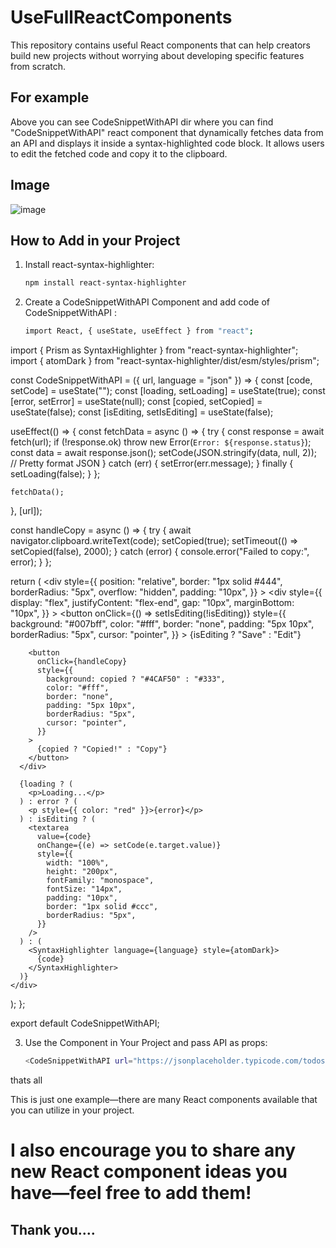 # UseFullReactComponents
This repository contains useful React components that can help creators build new projects without worrying about developing specific features from scratch.

## For example 

Above you can see CodeSnippetWithAPI dir where you can find "CodeSnippetWithAPI" react component that dynamically fetches data from an API and displays it inside a syntax-highlighted code block. It allows users to edit the fetched code and copy it to the clipboard. 

## Image
![image](https://github.com/user-attachments/assets/9fff3a6f-bd8b-4c38-b8d2-0b8f981b4ab5)

## How to Add in your Project 

1. Install react-syntax-highlighter:
   ```sh
   npm install react-syntax-highlighter
2. Create a CodeSnippetWithAPI Component and add code of CodeSnippetWithAPI :
    ```sh
   import React, { useState, useEffect } from "react";
import { Prism as SyntaxHighlighter } from "react-syntax-highlighter";
import { atomDark } from "react-syntax-highlighter/dist/esm/styles/prism";

const CodeSnippetWithAPI = ({ url, language = "json" }) => {
  const [code, setCode] = useState("");
  const [loading, setLoading] = useState(true);
  const [error, setError] = useState(null);
  const [copied, setCopied] = useState(false);
  const [isEditing, setIsEditing] = useState(false);

  useEffect(() => {
    const fetchData = async () => {
      try {
        const response = await fetch(url);
        if (!response.ok) throw new Error(`Error: ${response.status}`);
        const data = await response.json();
        setCode(JSON.stringify(data, null, 2)); // Pretty format JSON
      } catch (err) {
        setError(err.message);
      } finally {
        setLoading(false);
      }
    };

    fetchData();
  }, [url]);

  const handleCopy = async () => {
    try {
      await navigator.clipboard.writeText(code);
      setCopied(true);
      setTimeout(() => setCopied(false), 2000);
    } catch (error) {
      console.error("Failed to copy:", error);
    }
  };

  return (
    <div
      style={{
        position: "relative",
        border: "1px solid #444",
        borderRadius: "5px",
        overflow: "hidden",
        padding: "10px",
      }}
    >
      <div
        style={{
          display: "flex",
          justifyContent: "flex-end",
          gap: "10px",
          marginBottom: "10px",
        }}
      >
        <button
          onClick={() => setIsEditing(!isEditing)}
          style={{
            background: "#007bff",
            color: "#fff",
            border: "none",
            padding: "5px 10px",
            borderRadius: "5px",
            cursor: "pointer",
          }}
        >
          {isEditing ? "Save" : "Edit"}
        </button>

        <button
          onClick={handleCopy}
          style={{
            background: copied ? "#4CAF50" : "#333",
            color: "#fff",
            border: "none",
            padding: "5px 10px",
            borderRadius: "5px",
            cursor: "pointer",
          }}
        >
          {copied ? "Copied!" : "Copy"}
        </button>
      </div>

      {loading ? (
        <p>Loading...</p>
      ) : error ? (
        <p style={{ color: "red" }}>{error}</p>
      ) : isEditing ? (
        <textarea
          value={code}
          onChange={(e) => setCode(e.target.value)}
          style={{
            width: "100%",
            height: "200px",
            fontFamily: "monospace",
            fontSize: "14px",
            padding: "10px",
            border: "1px solid #ccc",
            borderRadius: "5px",
          }}
        />
      ) : (
        <SyntaxHighlighter language={language} style={atomDark}>
          {code}
        </SyntaxHighlighter>
      )}
    </div>
  );
};

export default CodeSnippetWithAPI;

3. Use the Component in Your Project and pass API as props:
   ```sh
   <CodeSnippetWithAPI url="https://jsonplaceholder.typicode.com/todos/1" />
thats all

This is just one example—there are many React components available that you can utilize in your project.

# I also encourage you to share any new React component ideas you have—feel free to add them!
 
## Thank you....

